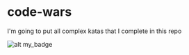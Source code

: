 # code-wars 

I'm going to put all complex katas that I complete in this repo


![alt my_badge](https://www.codewars.com/users/darkrab/badges/large)
